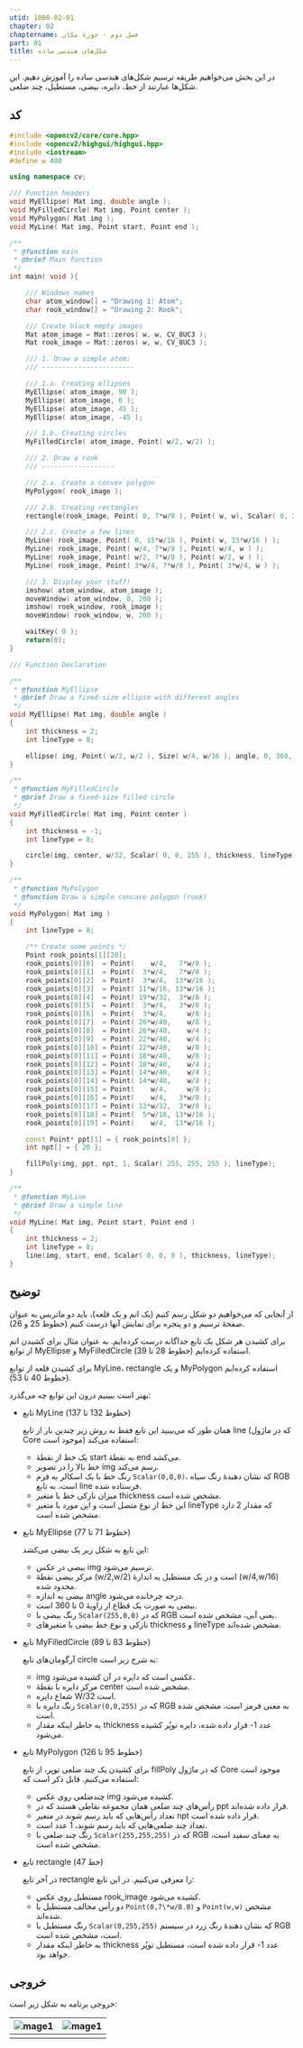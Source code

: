 ```yaml
---
utid: 1000-02-01
chapter: 02
chaptername: فصل دوم - حوزهٔ مکان
part: 01
title: شکل‌های هندسی ساده
---
```


در این بخش می‌خواهیم طریقه ترسیم شکل‌های هندسی ساده را آموزش دهیم. این شکل‌ها عبارتند از خط، دایره، بیضی، مستطیل، چند ضلعی.



## کد

```c++
#include <opencv2/core/core.hpp>
#include <opencv2/highgui/highgui.hpp>
#include <iostream>
#define w 400

using namespace cv;

/// Function headers
void MyEllipse( Mat img, double angle );
void MyFilledCircle( Mat img, Point center );
void MyPolygon( Mat img );
void MyLine( Mat img, Point start, Point end );

/**
 * @function main
 * @brief Main function
 */
int main( void ){

    /// Windows names
    char atom_window[] = "Drawing 1: Atom";
    char rook_window[] = "Drawing 2: Rook";

    /// Create black empty images
    Mat atom_image = Mat::zeros( w, w, CV_8UC3 );
    Mat rook_image = Mat::zeros( w, w, CV_8UC3 );

    /// 1. Draw a simple atom:
    /// -----------------------

    /// 1.a. Creating ellipses
    MyEllipse( atom_image, 90 );
    MyEllipse( atom_image, 0 );
    MyEllipse( atom_image, 45 );
    MyEllipse( atom_image, -45 );

    /// 1.b. Creating circles
    MyFilledCircle( atom_image, Point( w/2, w/2) );

    /// 2. Draw a rook
    /// ------------------

    /// 2.a. Create a convex polygon
    MyPolygon( rook_image );

    /// 2.b. Creating rectangles
    rectangle(rook_image, Point( 0, 7*w/8 ), Point( w, w), Scalar( 0, 255, 255 ), -1, 8);

    /// 2.c. Create a few lines
    MyLine( rook_image, Point( 0, 15*w/16 ), Point( w, 15*w/16 ) );
    MyLine( rook_image, Point( w/4, 7*w/8 ), Point( w/4, w ) );
    MyLine( rook_image, Point( w/2, 7*w/8 ), Point( w/2, w ) );
    MyLine( rook_image, Point( 3*w/4, 7*w/8 ), Point( 3*w/4, w ) );

    /// 3. Display your stuff!
    imshow( atom_window, atom_image );
    moveWindow( atom_window, 0, 200 );
    imshow( rook_window, rook_image );
    moveWindow( rook_window, w, 200 );

    waitKey( 0 );
    return(0);
}

/// Function Declaration

/**
 * @function MyEllipse
 * @brief Draw a fixed-size ellipse with different angles
 */
void MyEllipse( Mat img, double angle )
{
    int thickness = 2;
    int lineType = 8;

    ellipse( img, Point( w/2, w/2 ), Size( w/4, w/16 ), angle, 0, 360, Scalar( 255, 0, 0 ), thickness, lineType );
}

/**
 * @function MyFilledCircle
 * @brief Draw a fixed-size filled circle
 */
void MyFilledCircle( Mat img, Point center )
{
    int thickness = -1;
    int lineType = 8;

    circle(img, center, w/32, Scalar( 0, 0, 255 ), thickness, lineType);
}

/**
 * @function MyPolygon
 * @function Draw a simple concave polygon (rook)
 */
void MyPolygon( Mat img )
{
    int lineType = 8;

    /** Create some points */
    Point rook_points[1][20];
    rook_points[0][0]  = Point(    w/4,   7*w/8 );
    rook_points[0][1]  = Point(  3*w/4,   7*w/8 );
    rook_points[0][2]  = Point(  3*w/4,  13*w/16 );
    rook_points[0][3]  = Point( 11*w/16, 13*w/16 );
    rook_points[0][4]  = Point( 19*w/32,  3*w/8 );
    rook_points[0][5]  = Point(  3*w/4,   3*w/8 );
    rook_points[0][6]  = Point(  3*w/4,     w/8 );
    rook_points[0][7]  = Point( 26*w/40,    w/8 );
    rook_points[0][8]  = Point( 26*w/40,    w/4 );
    rook_points[0][9]  = Point( 22*w/40,    w/4 );
    rook_points[0][10] = Point( 22*w/40,    w/8 );
    rook_points[0][11] = Point( 18*w/40,    w/8 );
    rook_points[0][12] = Point( 18*w/40,    w/4 );
    rook_points[0][13] = Point( 14*w/40,    w/4 );
    rook_points[0][14] = Point( 14*w/40,    w/8 );
    rook_points[0][15] = Point(    w/4,     w/8 );
    rook_points[0][16] = Point(    w/4,   3*w/8 );
    rook_points[0][17] = Point( 13*w/32,  3*w/8 );
    rook_points[0][18] = Point(  5*w/16, 13*w/16 );
    rook_points[0][19] = Point(    w/4,  13*w/16 );

    const Point* ppt[1] = { rook_points[0] };
    int npt[] = { 20 };

    fillPoly(img, ppt, npt, 1, Scalar( 255, 255, 255 ), lineType);
}

/**
 * @function MyLine
 * @brief Draw a simple line
 */
void MyLine( Mat img, Point start, Point end )
{
    int thickness = 2;
    int lineType = 8;
    line(img, start, end, Scalar( 0, 0, 0 ), thickness, lineType);
}
```



## توضیح

از آنجایی که می‌خواهیم دو شکل رسم کنیم (یک اتم و یک قلعه)، باید دو ماتریس به عنوان صفحهٔ ترسیم و دو پنجره برای نمایش آنها درست کنیم (خطوط 25 و 26).

برای کشیدن هر شکل یک تابع جداگانه درست کرده‌ایم. به عنوان مثال برای کشیدن اتم از توابع MyEllipse و MyFilledCircle استفاده کرده‌ایم (خطوط 28 تا 39).

برای کشیدن قلعه از توابع MyLine، rectangle و یک MyPolygon استفاده کرده‌ایم (خطوط 40 تا 53).

بهتر است ببینیم درون این توابع چه می‌گذرد:

- تابع MyLine (خطوط 132 تا 137)

  همان طور که می‌بینید این تابع فقط به روش زیر چندین بار از تابع line (که در ماژول Core موجود است) استفاده می‌کند:

  -   یک خط از نقطهٔ start به نقطهٔ end می‌کشد.
  -   خط بالا را در تصویر img رسم می‌کند.
  -   رنگ خط با یک اسکالر به فرم `Scalar(0,0,0)`، که نشان دهندهٔ رنگ سیاه RGB است، به تابع line فرستاده شده.
  -   میزان نازکی خط با متغیر thickness مشخص شده است.
  -   این خط از نوع متصل است و این مورد با متغیر lineType که مقدار 2 دارد مشخص شده است.

- تابع MyEllipse (خطوط 71 تا 77)

  این تابع به شکل زیر یک بیضی می‌کشد:

  -   بیضی در عکس img ترسیم می‌شود.
  -   مرکز بیضی نقطهٔ (w/2,w/2) است و در یک مستطیل به اندازهٔ (w/4,w/16) محدود شده.
  -   بیضی به اندازه angle درجه چرخانده می‌شود.
  -   بیضی به صورت یک قطاع از زاویهٔ 0 تا 360 است.
  -   رنگ بیضی با `Scalar(255,0,0)` که در RGB یعنی آبی، مشخص شده است.
  -   نازکی و نوع خط بیضی با متغیرهای thickness و lineType مشخص شده‌اند.

- تابع MyFilledCircle (خطوط 83 تا 89)

  آرگومان‌های تابع circle به شرح زیر است:

  -   img عکسی است که دایره در آن کشیده می‌شود.
  -   مرکز دایره با نقطهٔ center مشخص شده است.
  -   شعاع دایره W/32 است.
  -   رنگ دایره با `Scalar(0,0,255)` که در RGB به معنی قرمز است، مشخص شده است.
  -   به خاطر اینکه مقدار thickness عدد 1- قرار داده شده، دایره توپُر کشیده می‌شود.

- تابع MyPolygon (خطوط 95 تا 126)

  برای کشیدن یک چند ضلعی توپر، از تابع fillPoly که در ماژول Core موجود است استفاده می‌کنیم. قابل ذکر است که:

  -   چندضلعی روی عکس img کشیده می‌شود.
  -   رأس‌های چند ضلعی همان مجموعه نقاطی هستند که در ppt قرار داده شده‌اند.
  -   تعداد رأس‌هایی که باید رسم شوند در متغیر npt قرار داده شده است.
  -   تعداد چند ضلعی‌هایی که باید رسم شوند، 1 عدد است.
  -   رنگ چند ضلعی با `Scalar(255,255,255)` که در RGB به معنای سفید است، مشخص شده است.

- تابع rectangle (خط 47)

  در آخر تابع rectangle را معرفی می‌کنیم. در این تابع:

  -   مستطیل روی عکس rook\_image کشیده می‌شود.
  -   دو رأس مخالف مستطیل با `Point(0,7\*w/8.0)` و `Point(w,w)` مشخص شده‌اند.
  -   رنگ مستطیل با `Scalar(0,255,255)` که نشان دهندهٔ رنگ زرد در سیستم RGB است، مشخص شده است.
  -   به خاطر اینکه مقدار thickness عدد 1- قرار داده شده است، مستطیل توپُر خواهد بود.



## خروجی

خروجی برنامه به شکل زیر است:

| ![mage1](/opencv-book/media/image11.jpg) | ![mage1](/opencv-book/media/image12.jpg) |
| :--------------------------------------: | :--------------------------------------: |
|                                          |                                          |

